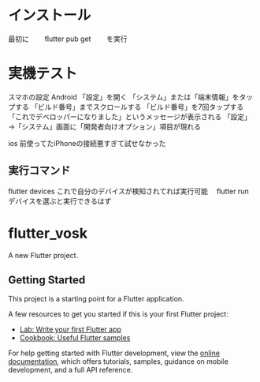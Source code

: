 # インストール

最初に　　
flutter pub get　　
を実行

# 実機テスト
スマホの設定
Android
「設定」を開く
「システム」または「端末情報」をタップする
「ビルド番号」までスクロールする
「ビルド番号」を7回タップする
「これでデベロッパーになりました」というメッセージが表示される
「設定」→「システム」画面に「開発者向けオプション」項目が現れる　　

ios
 前使ってたiPhoneの接続悪すぎて試せなかった

 ## 実行コマンド
 flutter devices
これで自分のデバイスが検知されてれば実行可能
　flutter run
 デバイスを選ぶと実行できるはず

# flutter_vosk

A new Flutter project.

## Getting Started

This project is a starting point for a Flutter application.

A few resources to get you started if this is your first Flutter project:

- [Lab: Write your first Flutter app](https://docs.flutter.dev/get-started/codelab)
- [Cookbook: Useful Flutter samples](https://docs.flutter.dev/cookbook)

For help getting started with Flutter development, view the
[online documentation](https://docs.flutter.dev/), which offers tutorials,
samples, guidance on mobile development, and a full API reference.
